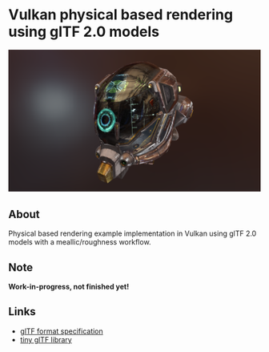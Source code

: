 # Vulkan physical based rendering using glTF 2.0 models

<img src="./screenshot.png" width="640px">

## About

Physical based rendering example implementation in Vulkan using glTF 2.0 models with a meallic/roughness workflow.

## Note

**Work-in-progress, not finished yet!**

## Links
* [glTF format specification](https://github.com/KhronosGroup/glTF)
* [tiny glTF library](https://github.com/syoyo/tinygltf)

